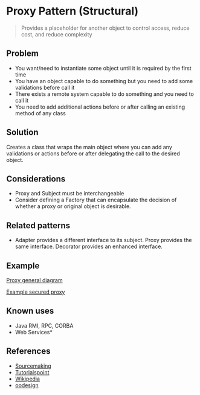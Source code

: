 # Proxy Pattern (Structural)
>Provides a placeholder for another object to control access, reduce cost, and reduce complexity

## Problem 
- You want/need to instantiate some object until it is required by the first time
- You have an object capable to do something but you need to add some validations before call it
- There exists a remote system capable to do something and you need to call it
- You need to add additional actions before or after calling an existing method of any class

## Solution
Creates a class that wraps the main object where you can add any validations or actions before or after 
delegating the call to the desired object.

## Considerations
- Proxy and Subject must be interchangeable
- Consider defining a Factory that can encapsulate the decision of whether a proxy or original object is desirable.

## Related patterns
- Adapter provides a different interface to its subject. Proxy provides the same interface. Decorator provides an enhanced interface. 
    
## Example
[Proxy general diagram](proxy.png)

[Example secured proxy](Sample%201%20-%20proxy.png)

## Known uses
- Java RMI, RPC, CORBA 
- Web Services*

## References
- [Sourcemaking](https://sourcemaking.com/design_patterns/proxy)
- [Tutorialspoint](https://www.tutorialspoint.com/design_pattern/proxy_pattern.htm)
- [Wikipedia](https://es.wikipedia.org/wiki/Proxy_(patr%C3%B3n_de_dise%C3%B1o))
- [oodesign](http://www.oodesign.com/proxy-pattern.html)
